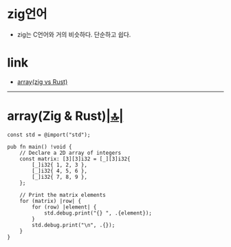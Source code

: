 # zig언어
- zig는 C언어와 거의 비슷하다.  단순하고 쉽다.

# link

- [array(zig vs Rust)](#arrayzig--rust)


<hr />

# array(Zig & Rust)[|🔝|](#link)


```zig
const std = @import("std");

pub fn main() !void {
    // Declare a 2D array of integers
    const matrix: [3][3]i32 = [_][3]i32{
        [_]i32{ 1, 2, 3 },
        [_]i32{ 4, 5, 6 },
        [_]i32{ 7, 8, 9 },
    };

    // Print the matrix elements
    for (matrix) |row| {
        for (row) |element| {
            std.debug.print("{} ", .{element});
        }
        std.debug.print("\n", .{});
    }
}
```
